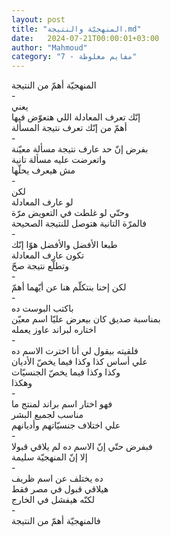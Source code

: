 ```yaml
---
layout: post
title: "المنهجيّة والنتيجة.md"
date:   2024-07-21T00:00:01+03:00
author: "Mahmoud"
category: "7 - مفايم مغلوطة"
---
```

المنهجيّة أهمّ من النتيجة\
-\
يعني\
إنّك تعرف المعادلة اللي هتعوّض فيها\
أهمّ من إنّك تعرف نتيجة المسألة\
-\
بفرض إنّ حد عارف نتيجة مسألة معيّنة\
واتعرضت عليه مسألة تانية\
مش هيعرف يحلّها\
-\
لكن\
لو عارف المعادلة\
وحتّي لو غلطت في التعويض مرّة\
فالمرّة التانية هتوصل للنتيجة الصحيحة\
-\
طبعا الأفضل والأفضل هوّا إنّك\
تكون عارف المعادلة\
وتطلّع نتيجة صحّ\
-\
لكن إحنا بنتكلّم هنا عن أيّهما أهمّ\
-\
باكتب البوست ده\
بمناسبة صديق كان بيعرض عليّا اسم معيّن\
اختاره لبراند عاوز يعمله\
-\
فلقيته بيقول لي أنا اخترت الاسم ده\
علي أساس كذا وكذا فيما يخصّ الأديان\
وكذا وكذا فيما يخصّ الجنسيّات\
وهكذا\
-\
فهو اختار اسم براند لمنتج ما\
مناسب لجميع البشر\
علي اختلاف جنسيّاتهم وأديانهم\
-\
فبفرض حتّي إنّ الاسم ده لم يلاقي قبولا\
إلا إنّ المنهجيّة سليمة\
-\
ده يختلف عن اسم ظريف\
هيلاقي قبول في مصر فقط\
لكنّه هيفشل في الخارج\
-\
فالمنهجيّة أهمّ من النتيجة
